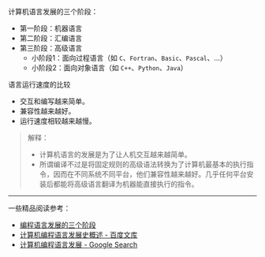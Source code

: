 计算机语言发展的三个阶段：
- 第一阶段：机器语言
- 第二阶段：汇编语言
- 第三阶段：高级语言
  - 小阶段1：面向过程语言（如 `C`、`Fortran`、`Basic`、`Pascal`、...）
  - 小阶段2：面向对象语言（如 `C++`、`Python`、`Java`）

语言运行速度的比较
- 交互和编写越来简单。
- 兼容性越来越好。
- 运行速度相较越来越慢。

> 解释： 
> - 计算机语言的发展是为了让人机交互越来越简单。
> - 所谓编译不过是将固定规则的高级语法转换为了计算机最基本的执行指令，因而在不同系统不同平台，他们兼容性越来越好。几乎任何平台安装后都能将高级语言翻译为机器能直接执行的指令。

---
一些精品阅读参考：
- [编程语言发展的三个阶段](http://c.biancheng.net/view/130.html)
- [计算机编程语言发展史概述 - 百度文库](https://wenku.baidu.com/view/3fc5574cc850ad02de80416f.html)
- [计算机编程语言发展 - Google Search](https://www.google.com/search?q=%E8%AE%A1%E7%AE%97%E6%9C%BA%E7%BC%96%E7%A8%8B%E8%AF%AD%E8%A8%80%E5%8F%91%E5%B1%95)